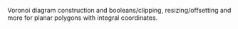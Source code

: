 Voronoi diagram construction and booleans/clipping, resizing/offsetting and more for planar polygons with integral coordinates.

